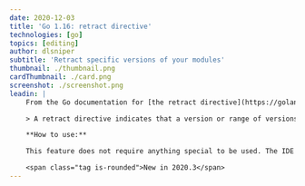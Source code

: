 ```yaml
---
date: 2020-12-03
title: 'Go 1.16: retract directive'
technologies: [go]
topics: [editing]
author: dlsniper
subtitle: 'Retract specific versions of your modules'
thumbnail: ./thumbnail.png
cardThumbnail: ./card.png
screenshot: ./screenshot.png
leadin: |
    From the Go documentation for [the retract directive](https://golang.org/ref/mod#go-mod-file-retract):

    > A retract directive indicates that a version or range of versions of the module defined by go.mod should not be depended upon. A retract directive is useful when a version was published prematurely or a severe problem was discovered after the version was published.

    **How to use:**

    This feature does not require anything special to be used. The IDE recognizes it automatically.

    <span class="tag is-rounded">New in 2020.3</span>
---
```

